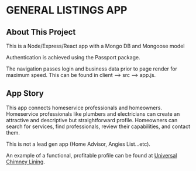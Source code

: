 # GENERAL LISTINGS APP

## About This Project

This is a Node/Express/React app with a Mongo DB and Mongoose model

Authentication is achieved using the Passport package. 

The navigation passes login and business data prior to page render for maximum speed. This can be found in client --> src --> app.js. 

## App Story

This app connects homeservice professionals and homeowners. Homeservice professionals like plumbers and electricians can create an attractive and descriptive but straightforward profile. Homeowners can search for services, find professionals, review their capabilities, and contact them. 

This is not a lead gen app (Home Advisor, Angies List...etc). 

An example of a functional, profitable profile can be found at [Universal Chimney Lining](https://www.universalchimneylining.com/).

